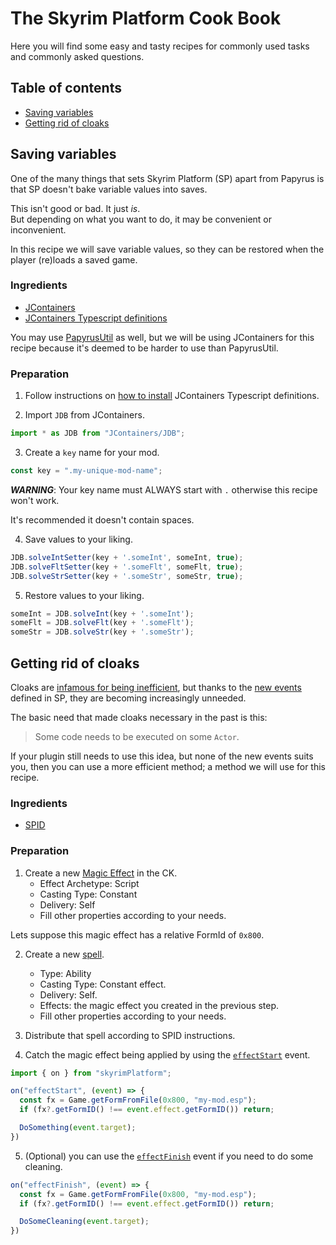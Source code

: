 # The Skyrim Platform Cook Book

Here you will find some easy and tasty recipes for commonly used tasks and commonly asked questions.

## Table of contents

  - [Saving variables](#saving-variables)
  - [Getting rid of cloaks](#getting-rid-of-cloaks)

## Saving variables

One of the many things that sets Skyrim Platform (SP) apart from Papyrus is that SP doesn't bake variable values into saves.

This isn't good or bad. It just _is_.\
But depending on what you want to do, it may be convenient or inconvenient.

In this recipe we will save variable values, so they can be restored when the player (re)loads a saved game.

### Ingredients

- [JContainers][]
- [JContainers Typescript definitions][TsTypings]

You may use [PapyrusUtil][] as well, but we will be using JContainers for this recipe because it's deemed to be harder to use than PapyrusUtil.

### Preparation

1. Follow instructions on [how to install][Papyrus2Ts] JContainers Typescript definitions.

2. Import `JDB` from JContainers.

  ```ts
  import * as JDB from "JContainers/JDB";
  ```

3. Create a `key` name for your mod.

  ```ts
  const key = ".my-unique-mod-name";
  ```

  ***WARNING***: Your key name must ALWAYS start with `.` otherwise this recipe won't work.

  It's recommended it doesn't contain spaces.

4. Save values to your liking.

  ```ts
  JDB.solveIntSetter(key + '.someInt', someInt, true);
  JDB.solveFltSetter(key + '.someFlt', someFlt, true);
  JDB.solveStrSetter(key + '.someStr', someStr, true);
  ```

5. Restore values to your liking.

  ```ts
  someInt = JDB.solveInt(key + '.someInt');
  someFlt = JDB.solveFlt(key + '.someFlt');
  someStr = JDB.solveStr(key + '.someStr');
  ```

## Getting rid of cloaks

Cloaks are [infamous for being inefficient][Cloaks], but thanks to the [new events][NewEvents] defined in SP, they are becoming increasingly unneeded.

The basic need that made cloaks necessary in the past is this:

  > Some code needs to be executed on some `Actor`.

If your plugin still needs to use this idea, but none of the new events suits you, then you can use a more efficient method; a method we will use for this recipe.

### Ingredients

- [SPID][]

### Preparation

1. Create a new [Magic Effect][MgFx] in the CK.
   - Effect Archetype: Script
   - Casting Type: Constant
   - Delivery: Self
   - Fill other properties according to your needs.

  Lets suppose this magic effect has a relative FormId of `0x800`.

2. Create a new [spell][Spell].
   - Type: Ability
   - Casting Type: Constant effect.
   - Delivery: Self.
   - Effects: the magic effect you created in the previous step.
   - Fill other properties according to your needs.

3. Distribute that spell according to SPID instructions.
4. Catch the magic effect being applied by using the [`effectStart`][EffectStart] event.

  ```typescript
  import { on } from "skyrimPlatform";

  on("effectStart", (event) => {
    const fx = Game.getFormFromFile(0x800, "my-mod.esp");
    if (fx?.getFormID() !== event.effect.getFormID()) return;

    DoSomething(event.target);
  })
  ```

5. (Optional) you can use the [`effectFinish`][EffectFinish] event if you need to do some cleaning.

  ```typescript
  on("effectFinish", (event) => {
    const fx = Game.getFormFromFile(0x800, "my-mod.esp");
    if (fx?.getFormID() !== event.effect.getFormID()) return;

    DoSomeCleaning(event.target);
  })
  ```

[Cloaks]: https://www.reddit.com/r/skyrimmods/comments/4fgf3n/looking_for_deep_explanation_of_the_cloaking/
[JContainers]: https://www.nexusmods.com/skyrimspecialedition/mods/16495
[MgFx]: https://www.creationkit.com/index.php?title=Magic_Effect
[NewEvents]: new_events.md
[Papyrus2Ts]: https://www.nexusmods.com/skyrimspecialedition/mods/56916
[PapyrusUtil]: https://www.nexusmods.com/skyrimspecialedition/mods/13048
[SPID]: https://www.nexusmods.com/skyrimspecialedition/mods/36869
[TsTypings]: https://www.nexusmods.com/skyrimspecialedition/mods/56916?tab=files
[Spell]: https://www.creationkit.com/index.php?title=Spell
[EffectStart]: new_events.md#effectstart
[EffectFinish]: new_events.md#effectfinish
